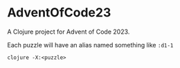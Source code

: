 # AdventOfCode23

A Clojure project for Advent of Code 2023.

Each puzzle will have an alias named something like `:d1-1`
```shell
clojure -X:<puzzle>
```
